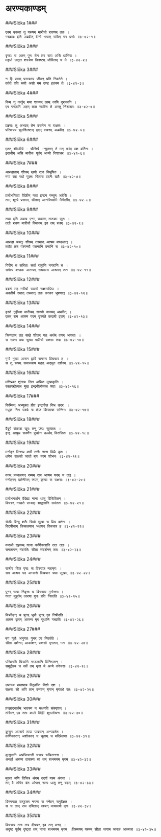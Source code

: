 अरण्यकाण्डम्
===============================


###Slōka 1###


    एवम् उक्त्वा तु परुषम् मारीचो रावणम् ततः ।
    गच्छावः इति अब्रवीत् दीनो भयात् रात्रिम् चर प्रभोः ॥३-४२-१॥


###Slōka 2###


    दृष्टाः च अहम् पुनः तेन शर चाप असि धारिणा ।
    मद्वधो उद्यत शस्त्रेण विनष्टम् जीवितम् च मे ॥३-४२-२॥


###Slōka 3###


    न हि रामम् पराक्रम्य जीवन् प्रति निवर्तते ।
    वर्तते प्रति रूपो असौ यम दण्ड हतस्य ते ॥३-४२-३॥


###Slōka 4###


    किम् नु कर्तुम् मया शक्यम् एवम् त्वयि दुरात्मनि ।
    एष गच्छामि अहम् तात स्वस्ति ते अस्तु निशाचरः ॥३-४२-४॥


###Slōka 5###


    प्रहृष्टः तु अभवत् तेन वचनेन स राक्षसः ।
    परिष्वज्य सुसंश्लिष्टम् इदम् वचनम् अब्रवीत् ॥३-४२-५॥


###Slōka 6###


    एतत् शौण्डीर्य - चौत्तिर्य -न्युक्तम् ते मत् च्छंद वश वर्तिनः ।
    इदानीम् असि मारीचः पूर्वम् अन्यो निशाचरः ॥३-४२-६॥


###Slōka 7###


    आरुह्यताम् शीघ्रम् खगो रत्न विभूषितः ।
    मया सह रथो युक्तः पिशाच वदनैः खरैः ॥३-४२-७॥


###Slōka 8###


    प्रलोभयित्वा वैदेहीम् यथा इष्टम् गन्तुम् अर्हसि ।
    ताम् शून्ये प्रसभम् सीताम् आनयिष्यामि मैथिलीम् ॥३-४२-८॥


###Slōka 9###


    तथा इति उवाच एनम् रावणम् ताटका सुतः ।
    ततो रावण मारीचौ विमानम् इव तम् रथम् ॥३-४२-९॥


###Slōka 10###


    आरुह्य ययतुः शीघ्रम् तस्मात् आश्रम मण्डलात् ।
    तथैव तत्र पश्यन्तौ पत्तनानि वनानि च ॥३-४२-१०॥


###Slōka 11###


    गिरीम् च सरिताः सर्वा राष्ट्राणि नगराणि च ।
    समेत्य दण्डक अरण्यम् राघवस्य आश्रमम् ततः ॥३-४२-११॥


###Slōka 12###


    ददर्श सह मरीचो रावणो राक्षसाधिपः ।
    अवतीर्य रथात् तस्मात् ततः कांचन भूषणात् ॥३-४२-१२॥


###Slōka 13###


    हस्ते गृहीत्वा मारीचम् रावणो वाक्यम् अब्रवीत् ।
    एतत् राम आश्रम पदम् दृश्यते कदली वृतम् ॥३-४२-१३॥


###Slōka 14###


    क्रियताम् तत् सखे शीघ्रम् यत् अर्थम् वयम् आगताः ।
    स रावण वचः श्रुत्वा मारीचो राक्षसः तदा ॥३-४२-१४॥


###Slōka 15###


    मृगो भूत्वा आश्रम द्वारि रामस्य विचचार ह ।
    स तु रूपम् समास्थाय महत् अद्भुत दर्शनम् ॥३-४२-१५॥


###Slōka 16###


    मणिप्रवर शृंगाग्रः सित असित मुखाकृतिः ।
    रक्तपद्मोत्पल मुख इन्द्रनीलोत्पल श्रवाः ॥३-४२-१६॥


###Slōka 17###


    किम्चित् अभ्युन्नत ग्रीव इन्द्रनील निभ उदरः ।
    मधूक निभ पार्श्वः च कंज किंजल्क सम्निभः ॥३-४२-१७॥


###Slōka 18###


    वैदूर्य संकाश खुरः तनु जंघः सुसंहतः ।
    इन्द्र आयुध सवर्णेन पुच्छेन ऊर्ध्वम् विराजितः ॥३-४२-१८॥


###Slōka 19###


    मनोहर स्निग्ध वर्णो रत्नैः नाना विधैः वृतः ।
    क्षणेन राक्षसो जातो मृगः परम शोभनः ॥३-४२-१९॥


###Slōka 20###


    वनम् प्रज्वलयन् रम्यम् राम आश्रम पदम् च तत् ।
    मनोहरम् दर्शनीयम् रूपम् कृत्वा स राक्षसः ॥३-४२-२०॥


###Slōka 21###


    प्रलोभनार्थम् वैदेह्या नाना धातु विचित्रितम् ।
    विचरन् गच्छते सम्यक् शाद्वलानि समंततः ॥३-४२-२१॥


###Slōka 22###


    रोप्यैः बिन्दु शतैः चित्रो भूत्वा च प्रिय दर्शनः ।
    विटपीनाम् किसलयान् भक्षयन् विचचार ह ॥३-४२-२२॥


###Slōka 23###


    कदली गृहकम् गत्वा कर्णिकारानि ततः ततः ।
    समाश्रयन् मंदगतिः सीता संदर्शनम् ततः ॥३-४२-२३॥


###Slōka 24###


    राजीव चित्र पृष्ठः स विरराज महामृगः ।
    राम आश्रम पद अभ्याशे विचचार यथा सुखम् ॥३-४२-२४॥


###Slōka 25###


    पुनर् गत्वा निवृत्तः च विचचार मृगोत्तमः ।
    गत्वा मुहूर्तम् त्वरया पुनः प्रति निवर्तते ॥३-४२-२५॥


###Slōka 26###


    विक्रीडन् च पुनर् भूमौ पुनर् एव निषीदति ।
    आश्रम द्वारम् आगम्य मृग यूथानि गच्छति ॥३-४२-२६॥


###Slōka 27###


    मृग यूथैः अनुगतः पुनर् एव निवर्तते ।
    सीता दर्शनम् आकांक्षन् राक्षसो मृगताम् गतः ॥३-४२-२७॥


###Slōka 28###


    परिभ्रमति चित्राणि मण्डलानि विनिष्पतन् ।
    समुद्वीक्ष्य च सर्वे तम् मृगा ये अन्ये वनेचराः ॥३-४२-२८॥


###Slōka 29###


    उपगम्य समाघ्राय विद्रवन्ति दिशो दश ।
    राक्षसः सो अपि तान् वन्यान् मृगान् मृगवधे रतः ॥३-४२-२९॥


###Slōka 30###


    प्रच्छादनार्थम् भावस्य न भक्षयति संस्पृशन् ।
    तस्मिन् एव ततः काले वैदेही शुभलोचना ॥३-४२-३०॥


###Slōka 31###


    कुसुम अपचये व्यग्रा पादपान् अभ्यवर्तत ।
    कर्णिकारान् अशोकान् च चूताम् च मदिरेक्षणा ॥३-४२-३१॥


###Slōka 32###


    कुसुमानि अपचिन्वन्ती चचार रुचिरानना ।
    अनर्हा अरण्य वासस्य सा तम् रत्नमयम् मृगम् ॥३-४२-३२॥


###Slōka 33###


    मुक्ता मणि विचित्र अंगम् ददर्श परम अंगना ।
    तम् वै रुचिर दंत ओष्ठम् रूप्य धातु तनू रुहम् ॥३-४२-३३॥


###Slōka 34###


    विस्मयात् उत्फुल्ल नयना स स्नेहम् समुदैक्षत ।
    स च ताम् राम दयिताम् पश्यन् मायामयो मृगः ॥३-४२-३४॥


###Slōka 35###


    विचचार ततः तत्र दीपयन् इव तत् वनम् ।
    अदृष्ट पूर्वम् दृष्ट्वा तम् नाना रत्नमयम् मृगम् ।विस्मयम् परमम् सीता जगाम जनक आत्मजा ॥३-४२-३५॥


